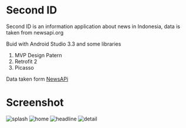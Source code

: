 # Second ID
Second ID is an information application about news in Indonesia, data is taken from newsapi.org

Buid with Android Studio 3.3 and some libraries
1. MVP Design Patern
2. Retrofit 2
3. Picasso

Data taken form [NewsAPi](https://newsapi.org/)

# Screenshot
![splash](https://raw.githubusercontent.com/aguzri10/secondid/master/app/src/main/res/drawable/splash.jpg) ![home](https://raw.githubusercontent.com/aguzri10/secondid/master/app/src/main/res/drawable/home.jpg) ![headline](https://raw.githubusercontent.com/aguzri10/secondid/master/app/src/main/res/drawable/headline.jpg) ![detail](https://raw.githubusercontent.com/aguzri10/secondid/master/app/src/main/res/drawable/detail.jpg)
